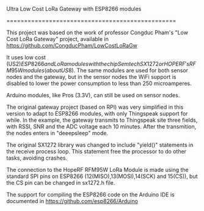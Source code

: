 Ultra Low Cost LoRa Gateway with ESP8266 modules

================================================



This project was based on the work of professor Congduc Pham's "Low Cost LoRa Gateway" project, available in https://github.com/CongducPham/LowCostLoRaGw



It uses low cost (US$2) ESP8266 and LoRa modules with the chip Semtech SX1272 or HOPERF's RFM95W modules (about US$8). The same modules are used for both sensor nodes and the gateway, but in the sensor nodes the WiFi support is disabled to lower the power consumption to less than 250 microamperes.

Arduino modules, like Pros (3.3V), can still be used on sensor nodes.

The original gateway project (based on RPI) was very simplified in this version to adapt to ESP8266 modules, with only Thingspeak support for while. In the example, the gateway transmits to Thingspeak site three fields, with RSSI, SNR and the ADC voltage each 10 minutes. After the transmition, the nodes enters in "deeepsleep" mode.  



The original SX1272 library was changed to include "yield()" statements in the receive process loop. This statement free the processor to do other tasks, avoiding crashes.



The connection to the HopeRF RFM95W LoRa Module is made using the standard SPI pins on ESP8266 (12(MISO),13(MOSI),14(SCK) and 15(CS)), but the CS pin can be changed in sx1272.h file.



The support for compiling the ESP8266 code on the Arduino IDE is documented in https://github.com/esp8266/Arduino

